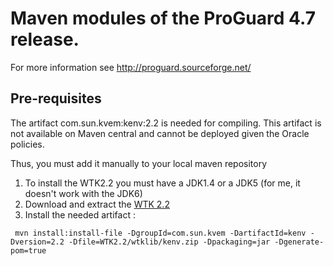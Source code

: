 Maven modules of the ProGuard 4.7 release.
=========================================

For more information see http://proguard.sourceforge.net/

Pre-requisites
-----------
The artifact com.sun.kvem:kenv:2.2 is needed for compiling. This artifact is not available on Maven central and cannot be deployed given the Oracle policies.

Thus, you must add it manually to your local maven repository

 1. To install the WTK2.2 you must have a JDK1.4 or a JDK5 (for me, it doesn't work with the JDK6)
 2. Download and extract the [WTK 2.2](http://www.oracle.com/technetwork/java/javasebusiness/downloads/java-archive-downloads-javame-419430.html#j2me_wireless_toolkit-2_2-oth-JPR)
 3. Install the needed artifact :
<pre><code> mvn install:install-file -DgroupId=com.sun.kvem -DartifactId=kenv -Dversion=2.2 -Dfile=WTK2.2/wtklib/kenv.zip -Dpackaging=jar -Dgenerate-pom=true</code></pre>
